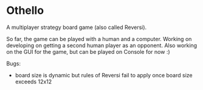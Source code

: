 # Othello 
A multiplayer strategy board game (also called Reversi).

So far, the game can be played with a human and a computer. Working on developing on getting a second human player as an opponent.
Also working on the GUI for the game, but can be played on Console for now :) 

Bugs:
 - board size is dynamic but rules of Reversi fail to apply once board size exceeds 12x12

